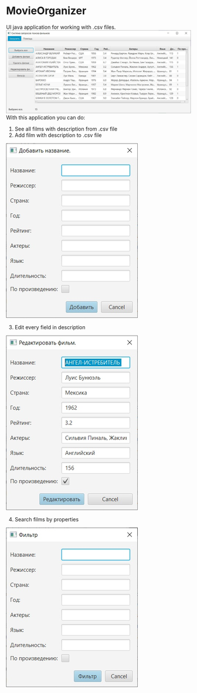 # MovieOrganizer
UI java application for working with .csv files.
![Главное окно](https://github.com/apppetr/MovieOrganizer/blob/main/MainWindow.jpg)
With this application you can do:
1. See all films with description from .csv file
2. Add film with description to .csv file

![Добавить запись](https://github.com/apppetr/MovieOrganizer/blob/main/AddWindow.jpg)

3. Edit every field in description

![Редактировать запись](https://github.com/apppetr/MovieOrganizer/blob/main/EditWindow.jpg)

4. Search films by properties

![Поиск записи](https://github.com/apppetr/MovieOrganizer/blob/main/SearchWindow.jpg)
